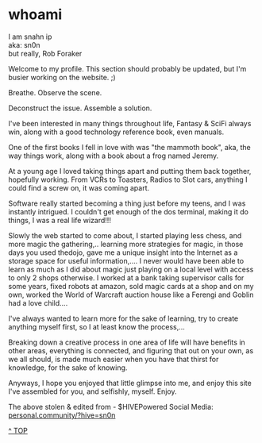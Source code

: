 # whoami

I am snahn ip<br />
aka: sn0n <br />
but really, Rob Foraker 

Welcome to my profile. This section should probably be updated, but I'm busier working on the website. ;)

Breathe. Observe the scene. 

Deconstruct the issue. Assemble a solution. 

I've been interested in many things throughout life, Fantasy & SciFi always win, along with a good technology reference book, even manuals. 

One of the first books I fell in love with was "the mammoth book", aka, the way things work, along with a book about a frog named Jeremy. 

At a young age I loved taking things apart and putting them back together, hopefully working. From VCRs to Toasters, Radios to Slot cars, anything I could find a screw on, it was coming apart. 

Software really started becoming a thing just before my teens, and I was instantly intrigued. I couldn't get enough of the dos terminal, making it do things, I was a real life wizard!!! 

Slowly the web started to come about, I started playing less chess, and more magic the gathering,.. learning more strategies for magic, in those days you used thedojo, gave me a unique insight into the Internet as a storage space for useful information,.... I never would have been able to learn as much as I did about magic just playing on a local level with access to only 2 shops otherwise. I worked at a bank taking supervisor calls for some years, fixed robots at amazon, sold magic cards at a shop and on my own, worked the World of Warcraft auction house like a Ferengi and Goblin had a love child.... 

I've always wanted to learn more for the sake of learning, try to create anything myself first, so I at least know the process,... 

Breaking down a creative process in one area of life will have benefits in other areas, everything is connected, and figuring that out on your own, as we all should, is made much easier when you have that thirst for knowledge, for the sake of knowing. 

Anyways, I hope you enjoyed that little glimpse into me, and enjoy this site I've assembled for you, and selfishly, myself. Enjoy.

The above stolen & edited from - 
$HIVEPowered Social Media: <a href="https://personal.community/?hive=sn0n">personal.community/?hive=sn0n</a> 


<a class="topOfPage" href="#top" title="Go to the top of this page">^ TOP</a>
